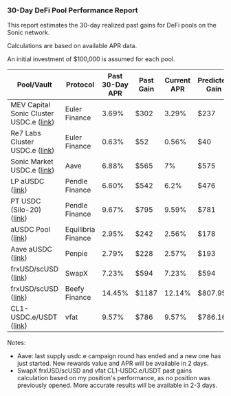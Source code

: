 ### 30-Day DeFi Pool Performance Report

This report estimates the 30-day realized past gains for DeFi pools on the Sonic network.

Calculations are based on available APR data.

An initial investment of $100,000 is assumed for each pool.

| Pool/Vault                                                                                                                                                      | Protocol           | Past 30-Day APR | Past Gain | Current APR | Predicted Gain |
|-----------------------------------------------------------------------------------------------------------------------------------------------------------------|--------------------|-----------------|-----------|-------------|----------------|
| MEV Capital Sonic Cluster USDC.e ([link](https://app.euler.finance/vault/0x196F3C7443E940911EE2Bb88e019Fd71400349D9?network=sonic))                             | Euler Finance      | 3.69%           | $302      | 3.29%       | $237           |
| Re7 Labs Cluster USDC.e ([link](https://app.euler.finance/vault/0x3D9e5462A940684073EED7e4a13d19AE0Dcd13bc?network=sonic))                                      | Euler Finance      | 0.63%           | $52       | 0.56%       | $40            |
| Sonic Market USDC.e ([link](https://app.aave.com/?marketName=proto_sonic_v3&ref=blog.soniclabs.com))                                                            | Aave               | 6.88%           | $565      | 7%          | $575           |
| LP aUSDC ([link](https://app.pendle.finance/trade/pools/0x3f5ea53d1160177445b1898afbb16da111182418/zap/in?chain=sonic))                                         | Pendle Finance     | 6.60%           | $542      | 6.2%        | $476           |
| PT USDC (Silo-20) ([link](https://app.pendle.finance/trade/markets/0xacfad541698437f6ef0e728c56a50ce35c73cc3e/swap?view=pt&chain=sonic))                        | Pendle Finance     | 9.67%           | $795      | 9.59%       | $781           |
| aUSDC Pool ([link](https://equilibria.fi/stake))                                                                                                                | Equilibria Finance | 2.95%           | $242      | 2.56%       | $178           |
| Aave aUSDC ([link](https://www.pendle.magpiexyz.io/stake))                                                                                                      | Penpie             | 2.79%           | $228      | 2.57%       | $193           |
| frxUSD/scUSD ([link](https://swapx.fi/earn?orderBy=totalValueLockedUSD&orderDirection=desc&orderByCore=totalValueLockedUSD&orderDirectionCore=desc&search=frx)) | SwapX              | 7.23%           | $594      | 7.23%       | $594           |
| frxUSD/scUSD ([link](https://app.beefy.com/vault/swapx-ichi-frxusd-scusd))                                                                                      | Beefy Finance      | 14.45%          | $1187     | 12.14%      | $807.95        |
| CL1-USDC.e/USDT ([link](https://vfat.io/farm?chainId=146&farmAddress=0xf3ac5aef4116abfd322fdc683420a4fc4b7f2d73&poolId=0))                                      | vfat               | 9.57%           | $786      | 9.57%       | $786.16        |

Notes:
- Aave: last supply usdc.e campaign round has ended and a new one has just started. New rewards value and APR will be available in 2 days.
- SwapX frxUSD/scUSD and vfat CL1-USDC.e/USDT past gains calculation based on my position's performance, as no position was previously opened. More accurate results will be available in 2-3 days.
